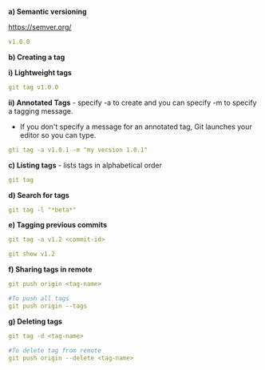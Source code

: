 **a) Semantic versioning**

https://semver.org/
```yaml
v1.0.0
```
**b) Creating a tag**

**i) Lightweight tags**
```yaml
git tag v1.0.0
```

**ii) Annotated Tags** - specify -a to create and you can specify -m to specify a tagging message.
 
-  If you don't specify a message for an annotated tag, Git launches your editor so you can type.
```yaml
gti tag -a v1.0.1 -m "my version 1.0.1"
```
**c) Listing tags** - lists tags in alphabetical order
```yaml
git tag
```
**d) Search for tags**
```yaml
git tag -l "*beta*"
```

**e) Tagging previous commits**
```yaml
git tag -a v1.2 <commit-id>

git show v1.2
```

**f) Sharing tags in remote**
```yaml
git push origin <tag-name>

#To push all tags
git push origin --tags
```
**g) Deleting tags**
```yaml
git tag -d <tag-name>

#To delete tag from remote
git push origin --delete <tag-name>
```
